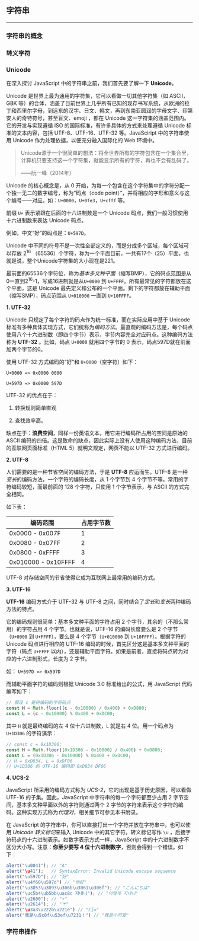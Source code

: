 ## 字符串

---

### 字符串的概念





### 转义字符





### Unicode

在深入探讨 JavaScript 中的字符串之前，我们首先要了解一下 **Unicode**。

Unicode 是世界上最为通用的字符集，它可以看做一切其他字符集（如 ASCII，GBK 等）的合体，涵盖了目前世界上几乎所有已知的现存书写系统，从欧洲的拉丁和西里尔字母，到远东的汉字、日文、韩文，再到东南亚圆润的字母文字、印第安人的奇特符号，甚至盲文、emoji ，都在 Unicode 这一字符集的涵盖范围内。它的开发与实现遵循 ISO 的国际标准，有许多具体的方式来处理遵循 Unicode 标准的文本内容，包括 UTF-8、UTF-16、UTF-32 等。JavaSciript 中的字符串使用 Unicode 作为处理依据，以便充分融入国际化的 Web 环境中。

> Unicode源于一个很简单的想法：将全世界所有的字符包含在一个集合里，计算机只要支持这一个字符集，就能显示所有的字符，再也不会有乱码了。
>
> ——阮一峰（2014年）

Unicode 的核心概念是，从 0 开始，为每一个包含在这个字符集中的字符分配一个独一无二的数字编号，称为“码点（code point）”，并将相应的字形和意义与这个编号一一对应。如：`U+0000`，`U+0fe3`，`U+cfff` 等。

前缀 `U+` 表示紧跟在后面的十六进制数是一个 Unicode 码点，我们一般习惯使用十六进制数来表达 Unicode 码点。

例如，中文“好”的码点是：`U+597D`。

Unicode 中不同的符号不是一次性全部定义的，而是分成多个区域，每个区域可以存放 2<sup>16</sup> （65536）个字符，称为一个平面目前，一共有17个（25）平面，也就是说，整个Unicode字符集的大小现在是221。

最前面的65536个字符位，称为*基本多文种平面*（缩写BMP），它的码点范围是从0一直到2<sup>16</sup>-1，写成16进制就是从`U+0000` 到 `U+FFFF`。所有最常见的字符都放在这个平面，这是 Unicode 最先定义和公布的一个平面。剩下的字符都放在辅助平面（缩写SMP），码点范围从 `U+010000` 一直到 `U+10FFFF`。

**1. UTF-32**

Unicode 只规定了每个字符的码点作为统一标准，而在实际应用中基于 Unicode 标准有多种具体实现方式，它们统称为*编码方法*。最直观的编码方法是，每个码点使用八个十六进制数（即四个字节）表示，字节内容完全对应码点。这种编码方法称为 **UTF-32** 。比如，码点 `U+0000` 就用四个字节的 0 表示，码点597D就在前面加两个字节的0。

使用 UTF-32 方式编码的“好”和 `U+0000`（空字符）如下：

`U+0000 => 0x0000 0000`

`U+597D => 0x0000 597D`

UTF-32 的优点在于：

1. 转换规则简单直观

2. 查找效率高。


缺点在于：**浪费空间**，同样一份英语文本，用它进行编码所占用的空间是原始的 ASCII 编码的四倍。这是致命的缺点，因此实际上没有人使用这种编码方法，目前的互联网页面标准（HTML 5）就明文规定，网页不能以 UTF-32 方式进行编码。

**2. UTF-8**

人们需要的是一种节省空间的编码方法，于是 **UTF-8** 应运而生。UTF-8 是一种*变长*的编码方法，一个字符的编码长度，从 1 个字节到 4 个字节不等。常用的字符编码较短，而最前面的 128 个字符，只使用 1 个字节表示，与 ASCII 的方式完全相同。

如下表：

| 编码范围            | 占用字节数 |
| ------------------- | ---------- |
| 0x0000 - 0x007F     | 1          |
| 0x0080 - 0x07FF     | 2          |
| 0x0800 - 0xFFFF     | 3          |
| 0x010000 - 0x10FFFF | 4          |

UTF-8 对存储空间的节省使得它成为互联网上最常用的编码方式。

**3. UTF-16**

**UTF-16** 编码方式介于 UTF-32 与 UTF-8 之间，同时结合了*定长*和*变长*两种编码方法的特点。

它的编码规则很简单：基本多文种平面的字符占用 2 个字节，其余的（不那么常用）的字符占用 4 个字节。也就是说，UTF-16 的编码长度要么是 2 个字节（`U+0000` 到 `U+FFFF`），要么是 4 个字节（`U+010000` 到 `U+10FFFF`）。根据字符的 Unicode 码点进行相应的 UTF-16 编码的时候，首先区分这是基本多文种平面的字符（码点 `U+FFFF` 以内），还是辅助平面字符。如果是前者，直接将码点转为对应的十六进制形式，长度为 2 字节。

如： `U+597D => 0x597D`

而辅助平面字符的编码则根据 Unicode 3.0 标准给出的公式，用 JavaScript 代码编写如下：

```javascript
// 假设 c 是待编码的字符码点
const H = Math.floor((c - 0x10000) / 0x400) + 0xD800;
const L = (c - 0x10000) % 0x400 + 0xDC00;
```



其中 `H` 就是最终编码的左 4 位十六进制数，`L` 就是右 4 位。用一个码点为 `U+1D306` 的字符演示：

```javascript
// const c = 0x1D306;
const H = Math.floor((0x1D306 - 0x10000) / 0x400) + 0xD800;
const L = (0x1D306 - 0x10000) % 0x400 + 0xDC00;
// H = 0xD834, L = 0xDF06
// U+1D306 的 UTF-16 编码即 0xD834 DF06
```



**4. UCS-2**

JavaScript 所采用的编码方式称为 *UCS-2*，它的出现是基于历史原因，可以看做 UTF-16 的子集。因此，JavaScript 中字符串的每一个字符都至少占用 2 字节空间，基本多文种平面以外的字符则通过两个 2 字节的字符来表示这个字符的编码。这种实现方式称为*代理对*，相关细节可参见本书附录。



在 JavaScript 的字符串中，你可以直接打出一个字符并放在字符串中，也可以使用 *Unicode 转义标记*来输入 Unicode 中的其它字符。转义标记写作 `\u` ，后接字符码点的十六进制表示。如数字表示方式一样，JavaScript 中的十六进制数字不区分大小写。注意：**你至少要写 4 位十六进制数字**，否则会得到一个错误。如下：

```javascript
alert("\u0041"); // "A"
alert("\u41");   // SyntaxError: Invalid Unicode escape sequence
alert("\u597D"); // "好" 
alert("\u4f60\u597d") // "你好"
alert("\u3053\u3093\u306b\u3061\u306f"); // "こんにちは"
alert("\uc5b4\ub5bb\uac8c 지내니"); // "어떻게 지내니"
alert("\u2600"); // "☀"
alert("\u2614"); // "☔"
alert("\u3a3\u222b\u221e") // "Σ∫∞"
alert("我是\u5c0f\u53ef\u7231！") // "我是小可爱"
```



### 字符串操作






